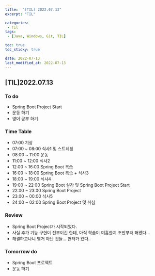 ```yaml
---
title:  "[TIL] 2022.07.13"
excerpt: "TIL"

categories:
 - Til
tags:
 - [Java, Windows, Git, TIL]

toc: true
toc_sticky: true

date: 2022-07-13
last_modified_at: 2022-07-13
---
```


## [TIL]2022.07.13


### To do
- Spring Boot Project Start
- 운동 하기
- 영어 공부 하기   


### Time Table
- 07:00 기상
- 07:00 ~ 08:00 식사1 및 스트레칭
- 08:00 ~ 11:00 운동
- 11:00 ~ 12:00 식사2
- 12:00 ~ 16:00 Spring Boot 복습
- 16:00 ~ 18:00 Spring Boot 복습 + 식사3
- 18:00 ~ 19:00 식사4
- 19:00 ~ 22:00 Spring Boot 실강 및 Spring Boot Project Start
- 22:00 ~ 23:00 Spring Boot Project
- 23:00 ~ 00:00 식사5
- 24:00 ~ 02:00 Spring Boot Project 및 취침       


### Review
- Spring Boot Project가 시작되었다. 
- 사실 추가 기능 구현이 전부이긴 한데, 아직 학습이 미흡한지 초반부터 해맸다...
- 해결하고나니 별거 아닌 것들... 현타가 왔다..


### Tomorrow do
- Spring Boot 프로젝트
- 운동 하기
